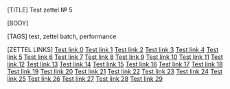 [TITLE]
Test zettel № 5

[BODY]

[TAGS]
test, zettel batch, performance

[ZETTEL LINKS]
[Test link 0](14.md)
[Test link 1](6.md)
[Test link 2](18.md)
[Test link 3](6.md)
[Test link 4](24.md)
[Test link 5](15.md)
[Test link 6](18.md)
[Test link 7](26.md)
[Test link 8](8.md)
[Test link 9](9.md)
[Test link 10](15.md)
[Test link 11](13.md)
[Test link 12](11.md)
[Test link 13](12.md)
[Test link 14](0.md)
[Test link 15](21.md)
[Test link 16](26.md)
[Test link 17](15.md)
[Test link 18](28.md)
[Test link 19](25.md)
[Test link 20](2.md)
[Test link 21](10.md)
[Test link 22](19.md)
[Test link 23](5.md)
[Test link 24](15.md)
[Test link 25](6.md)
[Test link 26](6.md)
[Test link 27](10.md)
[Test link 28](7.md)
[Test link 29](23.md)
